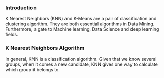 
### Introduction
K Nearest Neighbors (KNN) and K-Means are a pair of classification
and clustering algorithm. They are both essential algorithms in Data
Mining. Furthermore, a gate to Machine learning, Data Science and
deep learning fields.

### K Nearest Neighbors Algorithm
In general, KNN is a classification algorithm. Given that we know
several groups, when it comes a new candidate, KNN gives one way to
calculate which group it belongs to.
